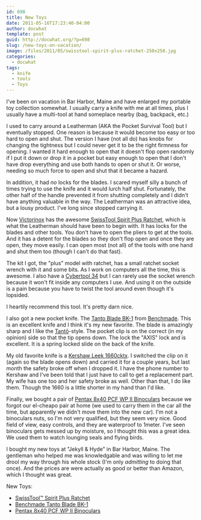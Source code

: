```yaml
---
id: 698
title: New Toys
date: 2011-05-16T17:23:40-04:00
author: docwhat
template: post
guid: http://docwhat.org/?p=698
slug: /new-toys-on-vacation/
image: /files/2011/05/swisstool-spirit-plus-ratchet-250x250.jpg
categories:
  - docwhat
tags:
  - knife
  - tools
  - Toys
---
```


I've been on vacation in Bar Harbor, Maine and have enlarged my portable toy
collection somewhat. I usually carry a knife with me at all times, plus I
usually have a multi-tool at hand someplace nearby (bag, backpack, etc.)

I used to carry around a Leatherman (AKA the Pocket Survival Tool) but I
eventually stopped. One reason is because it would become too easy or too hard
to open and shut. The version I have (not all do) has knobs for changing the
tightness but I could never get it to be the right firmness for opening. I
wanted it hard enough to open that it doesn't flop open randomly if I put it
down or drop it in a pocket but easy enough to open that I don't have drop
everything and use both hands to open or shut it. Or worse, needing so much
force to open and shut that it became a hazard.

In addition, it had <em>no</em> locks for the blades. I scared myself silly a
bunch of times trying to use the knife and it would lurch half shut.
Fortunately, the other half of the handle prevented it from shutting completely
and I didn't have anything valuable in the way. The Leatherman was an attractive
idea, but a lousy product. I've long since stopped carrying it.

<!-- more -->

Now <a href="http://www.swissarmy.com/">Victorinox</a> has the awesome
<a href="http://www.amazon.com/gp/product/B000FNIL8K/ref=as_li_ss_tl?ie=UTF8&tag=thedocwha-20&linkCode=as2&camp=217145&creative=399349&creativeASIN=B000FNIL8K">SwissTool
Spirit Plus Ratchet</a>, which is what the Leatherman should have been to begin
with. It has locks for the blades and other tools. You don't have to open the
pliers to get at the tools. And it has a detent for the blades so they don't
flop open and once they are open, they move easily. I can open most (not all) of
the tools with one hand and shut them too (though I can't do that fast).

The kit I got, the "plus" model with ratchet, has a small ratchet socket wrench
with it and some bits. As I work on computers all the time, this is awesome. I
also have a
<a href="http://www.amazon.com/gp/product/B004OZJ42W/ref=as_li_ss_tl?ie=UTF8&tag=thedocwha-20&linkCode=as2&camp=217145&creative=399349&creativeASIN=B004OZJ42W">Cybertool
34</a> but I can rarely use the socket wrench because it won't fit inside any
computers I use. And using it on the outside is a pain because you have to twist
the tool around even though it's lopsided.

I heartily recommend this tool. It's pretty darn nice.

I also got a new pocket knife. The
<a href="http://www.amazon.com/gp/product/B004OZJ42W/ref=as_li_ss_tl?ie=UTF8&tag=thedocwha-20&linkCode=as2&camp=217145&creative=399349&creativeASIN=B004OZJ42W">Tanto
Blade BK-1</a> from <a href="http://www.benchmade.com/">Benchmade</a>. This is
an excellent knife and I think it's my new favorite. The blade is amazingly
sharp and I like the
<a href="http://en.wikipedia.org/wiki/Tant%C5%8D">Tantō</a>-style. The pocket
clip is on the correct (in my opinion) side so that the tip opens down. The lock
the "AXIS" lock and is excellent. It is a spring locked slide on the back of the
knife.

My old favorite knife is a
<a href="http://www.amazon.com/gp/product/B001EHIY6U/ref=as_li_ss_tl?ie=UTF8&tag=thedocwha-20&linkCode=as2&camp=217145&creative=399349&creativeASIN=B001EHIY6U">Kershaw
Leek 1660cktx</a>. I switched the clip on it (again so the blade opens down) and
carried it for a couple years, but last month the safety broke off when I
dropped it. I have the phone number to Kershaw and I've been told that I just
have to call to get a replacement part. My wife has one too and her safety broke
as well. Other than that, I do like them. Though the 1660 is a little shorter in
my hand than I'd like.

Finally, we bought a pair of
<a href="http://www.amazon.com/gp/product/B00076QVPU/ref=as_li_ss_tl?ie=UTF8&tag=thedocwha-20&linkCode=as2&camp=217145&creative=399349&creativeASIN=B00076QVPU">Pentax
8x40 PCF WP II Binoculars</a> because we forgot our el-cheapo pair at home (we
used to carry them in the car all the time, but apparently we didn't move them
into the new car). I'm not a binoculars nuts, so I'm not very qualified, but
they seem very nice. Good field of view, easy controls, and they are waterproof
to 1meter. I've seen binoculars gets messed up by moisture, so I thought this
was a great idea. We used them to watch lounging seals and flying birds.

I bought my new toys at "Jekyll & Hyde" in Bar Harbor, Maine. The gentleman who
helped me was knowledgable and was willing to let me drool my way through his
whole stock (I'm only <em>admitting</em> to doing that once). And the prices are
were actually as good or better than Amazon, which I thought was great.

New Toys:

<ul>
	<li><a href="http://www.amazon.com/gp/product/B000FNIL8K/ref=as_li_ss_tl?ie=UTF8&tag=thedocwha-20&linkCode=as2&camp=217145&creative=399349&creativeASIN=B000FNIL8K">SwissTool™ Spirit Plus Ratchet</a></li>
	<li><a href="http://www.amazon.com/gp/product/B004OZJ42W/ref=as_li_ss_tl?ie=UTF8&tag=thedocwha-20&linkCode=as2&camp=217145&creative=399349&creativeASIN=B004OZJ42W">Benchmade Tanto Blade BK-1</a></li>
	<li><a href="http://www.amazon.com/gp/product/B00076QVPU/ref=as_li_ss_tl?ie=UTF8&tag=thedocwha-20&linkCode=as2&camp=217145&creative=399349&creativeASIN=B00076QVPU">Pentax 8x40 PCF WP II Binoculars</a></li>
</ul>
